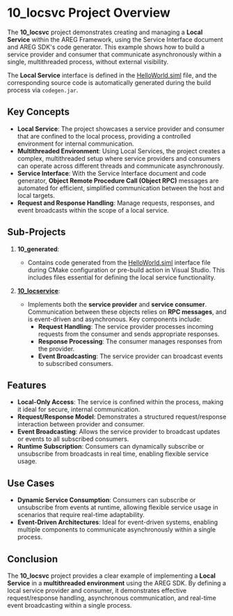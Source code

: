# 10_locsvc Project Overview

The **10_locsvc** project demonstrates creating and managing a **Local Service** within the AREG Framework, using the Service Interface document and AREG SDK's code generator. This example shows how to build a service provider and consumer that communicate asynchronously within a single, multithreaded process, without external visibility.

The **Local Service** interface is defined in the [HelloWorld.siml](./services/HelloWorld.siml) file, and the corresponding source code is automatically generated during the build process via `codegen.jar`.

## Key Concepts

- **Local Service**: The project showcases a service provider and consumer that are confined to the local process, providing a controlled environment for internal communication.
- **Multithreaded Environment**: Using Local Services, the project creates a complex, multithreaded setup where service providers and consumers can operate across different threads and communicate asynchronously.
- **Service Interface**: With the Service Interface document and code generator, **Object Remote Procedure Call (Object RPC)** messages are automated for efficient, simplified communication between the host and local targets.
- **Request and Response Handling**: Manage requests, responses, and event broadcasts within the scope of a local service.

## Sub-Projects

1. **10_generated**:
   - Contains code generated from the [HelloWorld.siml](./services/HelloWorld.siml) interface file during CMake configuration or pre-build action in Visual Studio. This includes files essential for defining the local service functionality.

2. **[10_locservice](./locservice/)**:
   - Implements both the **service provider** and **service consumer**. Communication between these objects relies on **RPC messages**, and is event-driven and asynchronous. Key components include:
     - **Request Handling**: The service provider processes incoming requests from the consumer and sends appropriate responses.
     - **Response Processing**: The consumer manages responses from the provider.
     - **Event Broadcasting**: The service provider can broadcast events to subscribed consumers.

## Features

- **Local-Only Access**: The service is confined within the process, making it ideal for secure, internal communication.
- **Request/Response Model**: Demonstrates a structured request/response interaction between provider and consumer.
- **Event Broadcasting**: Allows the service provider to broadcast updates or events to all subscribed consumers.
- **Runtime Subscription**: Consumers can dynamically subscribe or unsubscribe from broadcasts in real time, enabling flexible service usage.

## Use Cases

- **Dynamic Service Consumption**: Consumers can subscribe or unsubscribe from events at runtime, allowing flexible service usage in scenarios that require real-time adaptability.
- **Event-Driven Architectures**: Ideal for event-driven systems, enabling multiple components to communicate asynchronously within a single process.

## Conclusion

The **10_locsvc** project provides a clear example of implementing a **Local Service** in a **multithreaded environment** using the AREG SDK. By defining a local service provider and consumer, it demonstrates effective request/response handling, asynchronous communication, and real-time event broadcasting within a single process.
